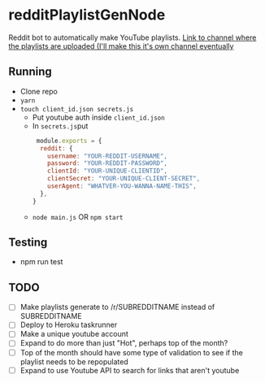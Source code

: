 # redditPlaylistGenNode
Reddit bot to automatically make YouTube playlists.
[Link to channel where the playlists are uploaded (I'll make this it's own channel eventually](https://www.youtube.com/channel/UCkCUI2t9V-KF3MFvk9neeCQ?view_as=subscriber)

## Running
* Clone repo
* `yarn`
* `touch client_id.json secrets.js`
  * Put youtube auth inside `client_id.json`
  * In `secrets.js`put
    ```javascript
     module.exports = {
      reddit: {
        username: "YOUR-REDDIT-USERNAME",
        password: "YOUR-REDDIT-PASSWORD",
        clientId: "YOUR-UNIQUE-CLIENTID",
        clientSecret: "YOUR-UNIQUE-CLIENT-SECRET",
        userAgent: "WHATVER-YOU-WANNA-NAME-THIS",
      },
    }
    ```
  * `node main.js` OR `npm start`
  
## Testing
* npm run test

## TODO
- [ ] Make playlists generate to /r/SUBREDDITNAME instead of SUBREDDITNAME
- [ ] Deploy to Heroku taskrunner
- [ ] Make a unique youtube account
- [ ] Expand to do more than just "Hot", perhaps top of the month?
 - [ ] Top of the month should have some type of validation to see if the playlist needs to be repopulated
- [ ] Expand to use Youtube API to search for links that aren't youtube
